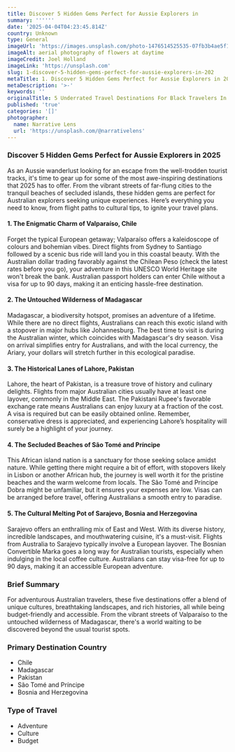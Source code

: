 ```yaml
---
title: Discover 5 Hidden Gems Perfect for Aussie Explorers in
summary: ''''''
date: '2025-04-04T04:23:45.814Z'
country: Unknown
type: General
imageUrl: 'https://images.unsplash.com/photo-1476514525535-07fb3b4ae5f1'
imageAlt: aerial photography of flowers at daytime
imageCredit: Joel Holland
imageLink: 'https://unsplash.com'
slug: 1-discover-5-hidden-gems-perfect-for-aussie-explorers-in-202
metaTitle: 1. Discover 5 Hidden Gems Perfect for Aussie Explorers in 2025
metaDescription: '>-'
keywords: ''
originalTitle: 5 Underrated Travel Destinations For Black Travelers In 2025 - Travel Noire
published: 'true'
categories: '[]'
photographer:
  name: Narrative Lens
  url: 'https://unsplash.com/@narrativelens'
---
```







### Discover 5 Hidden Gems Perfect for Aussie Explorers in 2025

As an Aussie wanderlust looking for an escape from the well-trodden tourist tracks, it's time to gear up for some of the most awe-inspiring destinations that 2025 has to offer. From the vibrant streets of far-flung cities to the tranquil beaches of secluded islands, these hidden gems are perfect for Australian explorers seeking unique experiences. Here’s everything you need to know, from flight paths to cultural tips, to ignite your travel plans.

#### 1. The Enigmatic Charm of Valparaíso, Chile
Forget the typical European getaway; Valparaíso offers a kaleidoscope of colours and bohemian vibes. Direct flights from Sydney to Santiago followed by a scenic bus ride will land you in this coastal beauty. With the Australian dollar trading favorably against the Chilean Peso (check the latest rates before you go), your adventure in this UNESCO World Heritage site won't break the bank. Australian passport holders can enter Chile without a visa for up to 90 days, making it an enticing hassle-free destination.

#### 2. The Untouched Wilderness of Madagascar
Madagascar, a biodiversity hotspot, promises an adventure of a lifetime. While there are no direct flights, Australians can reach this exotic island with a stopover in major hubs like Johannesburg. The best time to visit is during the Australian winter, which coincides with Madagascar's dry season. Visa on arrival simplifies entry for Australians, and with the local currency, the Ariary, your dollars will stretch further in this ecological paradise.

#### 3. The Historical Lanes of Lahore, Pakistan
Lahore, the heart of Pakistan, is a treasure trove of history and culinary delights. Flights from major Australian cities usually have at least one layover, commonly in the Middle East. The Pakistani Rupee's favorable exchange rate means Australians can enjoy luxury at a fraction of the cost. A visa is required but can be easily obtained online. Remember, conservative dress is appreciated, and experiencing Lahore’s hospitality will surely be a highlight of your journey.

#### 4. The Secluded Beaches of São Tomé and Príncipe
This African island nation is a sanctuary for those seeking solace amidst nature. While getting there might require a bit of effort, with stopovers likely in Lisbon or another African hub, the journey is well worth it for the pristine beaches and the warm welcome from locals. The São Tomé and Príncipe Dobra might be unfamiliar, but it ensures your expenses are low. Visas can be arranged before travel, offering Australians a smooth entry to paradise.

#### 5. The Cultural Melting Pot of Sarajevo, Bosnia and Herzegovina
Sarajevo offers an enthralling mix of East and West. With its diverse history, incredible landscapes, and mouthwatering cuisine, it's a must-visit. Flights from Australia to Sarajevo typically involve a European layover. The Bosnian Convertible Marka goes a long way for Australian tourists, especially when indulging in the local coffee culture. Australians can stay visa-free for up to 90 days, making it an accessible European adventure.

### Brief Summary
For adventurous Australian travelers, these five destinations offer a blend of unique cultures, breathtaking landscapes, and rich histories, all while being budget-friendly and accessible. From the vibrant streets of Valparaíso to the untouched wilderness of Madagascar, there's a world waiting to be discovered beyond the usual tourist spots.

### Primary Destination Country
- Chile
- Madagascar
- Pakistan
- São Tomé and Príncipe
- Bosnia and Herzegovina

### Type of Travel
- Adventure
- Culture
- Budget
